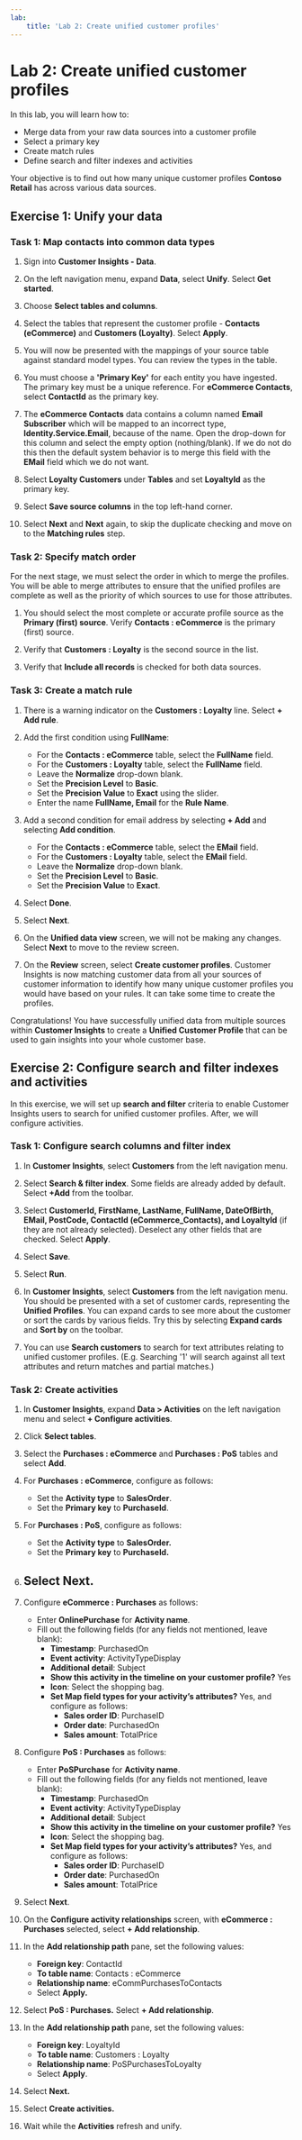 ```yaml
---
lab:
    title: 'Lab 2: Create unified customer profiles'
---
```


# Lab 2: Create unified customer profiles
In this lab, you will learn how to:
- Merge data from your raw data sources into a customer profile
- Select a primary key 
- Create match rules
- Define search and filter indexes and activities

Your objective is to find out how many unique customer profiles **Contoso Retail** has across various data sources.

## Exercise 1: Unify your data
### Task 1: Map contacts into common data types
1. Sign into **Customer Insights - Data**.

1. On the left navigation menu, expand **Data**, select **Unify**. Select **Get started**.

1. Choose **Select tables and columns**.

1. Select the tables that represent the customer profile - **Contacts (eCommerce)** and **Customers (Loyalty)**. Select **Apply**.

1. You will now be presented with the mappings of your source table against standard model types. You can review the types in the table.

1. You must choose a **'Primary Key'** for each entity you have ingested. The primary key must be a unique reference. For **eCommerce Contacts**, select **ContactId** as the primary key.

1. The **eCommerce Contacts** data contains a column named **Email Subscriber** which will be mapped to an incorrect type, **Identity.Service.Email**, because of the name. Open the drop-down for this column and select the empty option (nothing/blank). If we do not do this then the default system behavior is to merge this field with the **EMail** field which we do not want.

1. Select **Loyalty Customers** under **Tables** and set **LoyaltyId** as the primary key.

1. Select **Save source columns** in the top left-hand corner.

1. Select **Next** and **Next** again, to skip the duplicate checking and move on to the **Matching rules** step.

### Task 2: Specify match order
For the next stage, we must select the order in which to merge the profiles. You will be able to merge attributes to ensure that the unified profiles are complete as well as the priority of which sources to use for those attributes.

1. You should select the most complete or accurate profile source as the **Primary (first) source**. Verify **Contacts : eCommerce** is the primary (first) source.

1. Verify that **Customers : Loyalty** is the second source in the list. 

1. Verify that **Include all records** is checked for both data sources.

### Task 3: Create a match rule
1. There is a warning indicator on the **Customers : Loyalty** line. Select **+ Add rule**.

1. Add the first condition using **FullName**:
    - For the **Contacts : eCommerce** table, select the **FullName** field.
    - For the **Customers : Loyalty** table, select the **FullName** field.
    - Leave the **Normalize** drop-down blank.
    - Set the **Precision Level** to **Basic**.
    - Set the **Precision Value** to **Exact** using the slider.
    - Enter the name **FullName, Email** for the **Rule Name**.

1. Add a second condition for email address by selecting **+ Add** and selecting **Add condition**.
    - For the **Contacts : eCommerce** table, select the **EMail** field.
    - For the **Customers : Loyalty** table, select the **EMail** field.
    - Leave the **Normalize** drop-down blank.
    - Set the **Precision Level** to **Basic**.
    - Set the **Precision Value** to **Exact**.

1. Select **Done**.

1. Select **Next**.

1. On the **Unified data view** screen, we will not be making any changes. Select **Next** to move to the review screen.

1. On the **Review** screen, select **Create customer profiles**. Customer Insights is now matching customer data from all your sources of customer information to identify how many unique customer profiles you would have based on your rules. It can take some time to create the profiles.

Congratulations! You have successfully unified data from multiple sources within **Customer Insights** to create a **Unified Customer Profile** that can be used to gain insights into your whole customer base.

## Exercise 2: Configure search and filter indexes and activities
In this exercise, we will set up **search and filter** criteria to enable Customer Insights users to search for unified customer profiles. After, we will configure activities.

### Task 1: Configure search columns and filter index 
1. In **Customer Insights**, select **Customers** from the left navigation menu.

1. Select **Search & filter index**. Some fields are already added by default. Select **+Add** from the toolbar.

1. Select **CustomerId, FirstName, LastName, FullName, DateOfBirth, EMail, PostCode, ContactId (eCommerce_Contacts), and LoyaltyId** (if they are not already selected). Deselect any other fields that are checked. Select **Apply**.

1. Select **Save**.

1. Select **Run**.

1. In **Customer Insights**, select **Customers** from the left navigation menu. You should be presented with a set of customer cards, representing the **Unified Profiles**. You can expand cards to see more about the customer or sort the cards by various fields. Try this by selecting **Expand cards** and **Sort by** on the toolbar.

1. You can use **Search customers** to search for text attributes relating to unified customer profiles. (E.g. Searching '1' will search against all text attributes and return matches and partial matches.)

### Task 2: Create activities
1. In **Customer Insights**, expand **Data > Activities** on the left navigation menu and select **+ Configure activities**.

1. Click **Select tables**.

1. Select the **Purchases : eCommerce** and **Purchases : PoS** tables and select **Add**.

1. For **Purchases : eCommerce**, configure as follows:
    - Set the **Activity type** to **SalesOrder**.
    - Set the **Primary key** to **PurchaseId**.

1. For **Purchases : PoS**, configure as follows:
    - Set the **Activity type** to **SalesOrder.**
    - Set the **Primary key** to **PurchaseId.**

1. Select **Next.**
    -
1. Configure **eCommerce : Purchases** as follows:
    - Enter **OnlinePurchase** for **Activity name**.
    - Fill out the following fields (for any fields not mentioned, leave blank):
        - **Timestamp**: PurchasedOn
        - **Event activity**: ActivityTypeDisplay
        - **Additional detail**: Subject
        - **Show this activity in the timeline on your customer profile?** Yes
        - **Icon**: Select the shopping bag.
        - **Set Map field types for your activity’s attributes?** Yes, and configure as follows:
            - **Sales order ID**: PurchaseID
            - **Order date**: PurchasedOn
            - **Sales amount**: TotalPrice

1. Configure **PoS : Purchases** as follows:
    - Enter **PoSPurchase** for **Activity name**.
    - Fill out the following fields (for any fields not mentioned, leave blank):
        - **Timestamp**: PurchasedOn
        - **Event activity**: ActivityTypeDisplay
        - **Additional detail**: Subject
        - **Show this activity in the timeline on your customer profile?** Yes
        - **Icon**: Select the shopping bag.
        - **Set Map field types for your activity’s attributes?** Yes, and configure as follows:
            - **Sales order ID**: PurchaseID
            - **Order date**: PurchasedOn
            - **Sales amount**: TotalPrice

1. Select **Next**.

1. On the **Configure activity relationships** screen, with **eCommerce : Purchases** selected, select **+ Add relationship**.

1. In the **Add relationship path** pane, set the following values:
    - **Foreign key**: ContactId
    - **To table name**: Contacts : eCommerce
    - **Relationship name**: eCommPurchasesToContacts
    - Select **Apply.**

1. Select **PoS : Purchases.** Select **+ Add relationship**.

1. In the **Add relationship path** pane, set the following values:
    - **Foreign key**: LoyaltyId
    - **To table name**: Customers : Loyalty
    - **Relationship name**: PoSPurchasesToLoyalty
    - Select **Apply**.

1. Select **Next.**

1. Select **Create activities.**

1. Wait while the **Activities** refresh and unify.



